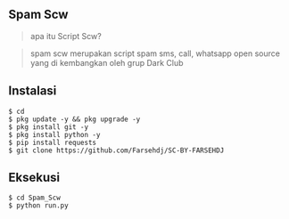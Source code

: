 ## Spam Scw
> apa itu Script Scw?

> spam scw merupakan script spam sms, call, whatsapp open source yang di kembangkan oleh grup Dark Club

## Instalasi
```
$ cd
$ pkg update -y && pkg upgrade -y
$ pkg install git -y
$ pkg install python -y
$ pip install requests
$ git clone https://github.com/Farsehdj/SC-BY-FARSEHDJ
```
## Eksekusi
```python3
$ cd Spam_Scw
$ python run.py
